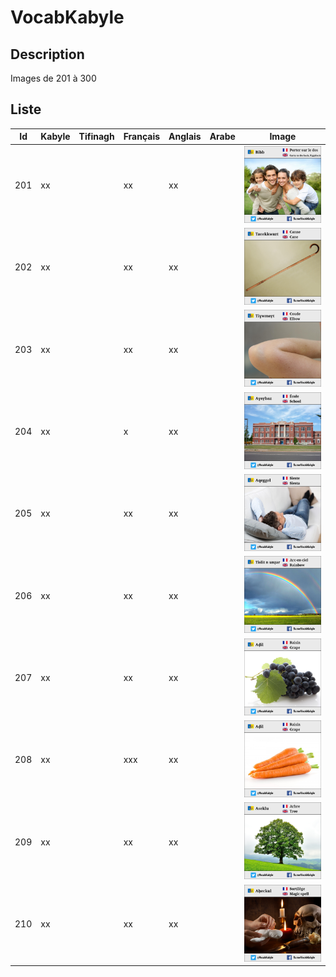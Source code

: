 # VocabKabyle
## Description

Images de 201 à 300

## Liste
| Id  | Kabyle | Tifinagh | Français | Anglais | Arabe | Image               |
|-----|--------|----------|----------|---------|-------|---------------------|
| 201 | xx     |          | xx       | xx      |       | ![Image201][Img201] |
| 202 | xx     |          | xx       | xx      |       | ![Image202][Img202] |
| 203 | xx     |          | xx       | xx      |       | ![Image203][Img203] |
| 204 | xx     |          | x        | xx      |       | ![Image204][Img204] |
| 205 | xx     |          | xx       | xx      |       | ![Image205][Img205] |
| 206 | xx     |          | xx       | xx      |       | ![Image206][Img206] |
| 207 | xx     |          | xx       | xx      |       | ![Image207][Img207] |
| 208 | xx     |          | xxx      | xx      |       | ![Image208][Img208] |
| 209 | xx     |          | xx       | xx      |       | ![Image209][Img209] |
| 210 | xx     |          | xx       | xx      |       | ![Image210][Img210] |




[Img201]:https://raw.githubusercontent.com/VocabKabyle/VocabKabyle/master/Type_1/images/201.png
[Img202]:https://raw.githubusercontent.com/VocabKabyle/VocabKabyle/master/Type_1/images/202.png
[Img203]:https://raw.githubusercontent.com/VocabKabyle/VocabKabyle/master/Type_1/images/203.png
[Img204]:https://raw.githubusercontent.com/VocabKabyle/VocabKabyle/master/Type_1/images/204.png
[Img205]:https://raw.githubusercontent.com/VocabKabyle/VocabKabyle/master/Type_1/images/205.png
[Img206]:https://raw.githubusercontent.com/VocabKabyle/VocabKabyle/master/Type_1/images/206.png
[Img207]:https://raw.githubusercontent.com/VocabKabyle/VocabKabyle/master/Type_1/images/207.png
[Img208]:https://raw.githubusercontent.com/VocabKabyle/VocabKabyle/master/Type_1/images/208.png
[Img209]:https://raw.githubusercontent.com/VocabKabyle/VocabKabyle/master/Type_1/images/209.png
[Img210]:https://raw.githubusercontent.com/VocabKabyle/VocabKabyle/master/Type_1/images/210.png
